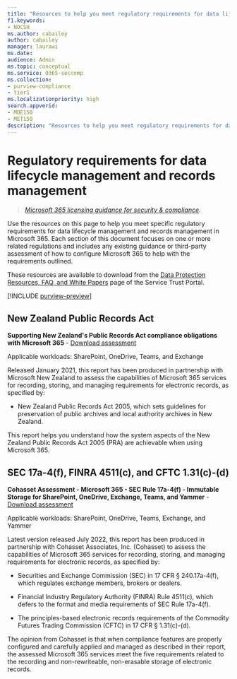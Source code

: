 ```yaml
---
title: "Resources to help you meet regulatory requirements for data lifecycle management and records management"
f1.keywords:
- NOCSH
ms.author: cabailey
author: cabailey
manager: laurawi
ms.date: 
audience: Admin
ms.topic: conceptual
ms.service: O365-seccomp
ms.collection: 
- purview-compliance
- tier1
ms.localizationpriority: high
search.appverid: 
- MOE150
- MET150
description: "Resources to help you meet regulatory requirements for data lifecycle management and records management."
---
```


# Regulatory requirements for data lifecycle management and records management

>*[Microsoft 365 licensing guidance for security & compliance](/office365/servicedescriptions/microsoft-365-service-descriptions/microsoft-365-tenantlevel-services-licensing-guidance/microsoft-365-security-compliance-licensing-guidance).*

Use the resources on this page to help you meet specific regulatory requirements for data lifecycle management and records management in Microsoft 365. Each section of this document focuses on one or more related regulations and includes any existing guidance or third-party assessment of how to configure Microsoft 365 to help with the requirements outlined.

These resources are available to download from the [Data Protection Resources, FAQ, and White Papers](https://servicetrust.microsoft.com/ViewPage/TrustDocuments) page of the Service Trust Portal.

[!INCLUDE [purview-preview](../includes/purview-preview.md)]

## New Zealand Public Records Act

**Supporting New Zealand's Public Records Act compliance obligations with Microsoft 365** - [Download assessment](https://aka.ms/NZPRA)

Applicable workloads: SharePoint, OneDrive, Teams, and Exchange

Released January 2021, this report has been produced in partnership with Microsoft New Zealand to assess the capabilities of Microsoft 365 services for recording, storing, and managing requirements for electronic records, as specified by: 

- New Zealand Public Records Act 2005, which sets guidelines for preservation of public archives and local authority archives in New Zealand.

This report helps you understand how the system aspects of the New Zealand Public Records Act 2005 (PRA) are achievable when using Microsoft 365.

## SEC 17a-4(f), FINRA 4511(c), and CFTC 1.31(c)-(d)

**Cohasset Assessment - Microsoft 365 - SEC Rule 17a-4(f) - Immutable Storage for SharePoint, OneDrive, Exchange, Teams, and Yammer** - [Download assessment](https://servicetrust.microsoft.com/ViewPage/TrustDocuments?command=Download&downloadType=Document&downloadId=9fa8349d-a0c9-47d9-93ad-472aa0fa44ec&docTab=6d000410-c9e9-11e7-9a91-892aae8839ad_FAQ_and_White_Papers)

Applicable workloads: SharePoint, OneDrive, Teams, Exchange, and Yammer

Latest version released July 2022, this report has been produced in partnership with Cohasset Associates, Inc. (Cohasset) to assess the capabilities of Microsoft 365 services for recording, storing, and managing requirements for electronic records, as specified by:  

- Securities and Exchange Commission (SEC) in 17 CFR § 240.17a-4(f), which regulates exchange members, brokers or dealers.  

- Financial Industry Regulatory Authority (FINRA) Rule 4511(c), which defers to the format and media requirements of SEC Rule 17a-4(f).  

- The principles-based electronic records requirements of the Commodity Futures Trading Commission (CFTC) in 17 CFR § 1.31(c)-(d).

The opinion from Cohasset is that when compliance features are properly configured and carefully applied and managed as described in their report, the assessed Microsoft 365 services meet the five requirements related to the recording and non-rewriteable, non-erasable storage of electronic records.
